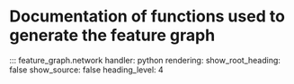 # Documentation of functions used to generate the feature graph

::: feature_graph.network
    handler: python
    rendering:
      show_root_heading: false
      show_source: false
      heading_level: 4
